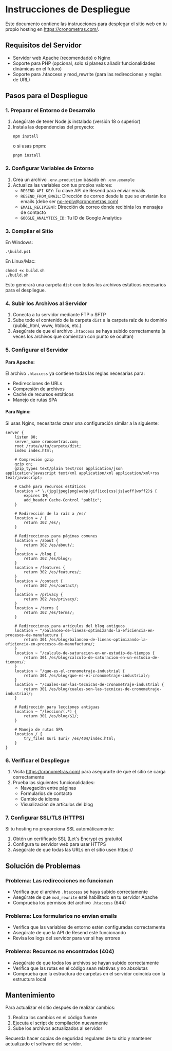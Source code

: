 # Instrucciones de Despliegue

Este documento contiene las instrucciones para desplegar el sitio web en tu propio hosting en https://cronometras.com/.

## Requisitos del Servidor

- Servidor web Apache (recomendado) o Nginx
- Soporte para PHP (opcional, solo si planeas añadir funcionalidades dinámicas en el futuro)
- Soporte para .htaccess y mod_rewrite (para las redirecciones y reglas de URL)

## Pasos para el Despliegue

### 1. Preparar el Entorno de Desarrollo

1. Asegúrate de tener Node.js instalado (versión 18 o superior)
2. Instala las dependencias del proyecto:
   ```
   npm install
   ```
   o si usas pnpm:
   ```
   pnpm install
   ```

### 2. Configurar Variables de Entorno

1. Crea un archivo `.env.production` basado en `.env.example`
2. Actualiza las variables con tus propios valores:
   - `RESEND_API_KEY`: Tu clave API de Resend para enviar emails
   - `RESEND_FROM_EMAIL`: Dirección de correo desde la que se enviarán los emails (debe ser no-reply@cronometras.com)
   - `EMAIL_RECIPIENT`: Dirección de correo donde recibirás los mensajes de contacto
   - `GOOGLE_ANALYTICS_ID`: Tu ID de Google Analytics

### 3. Compilar el Sitio

En Windows:
```
.\build.ps1
```

En Linux/Mac:
```
chmod +x build.sh
./build.sh
```

Esto generará una carpeta `dist` con todos los archivos estáticos necesarios para el despliegue.

### 4. Subir los Archivos al Servidor

1. Conecta a tu servidor mediante FTP o SFTP
2. Sube todo el contenido de la carpeta `dist` a la carpeta raíz de tu dominio (public_html, www, htdocs, etc.)
3. Asegúrate de que el archivo `.htaccess` se haya subido correctamente (a veces los archivos que comienzan con punto se ocultan)

### 5. Configurar el Servidor

#### Para Apache:

El archivo `.htaccess` ya contiene todas las reglas necesarias para:
- Redirecciones de URLs
- Compresión de archivos
- Caché de recursos estáticos
- Manejo de rutas SPA

#### Para Nginx:

Si usas Nginx, necesitarás crear una configuración similar a la siguiente:

```nginx
server {
    listen 80;
    server_name cronometras.com;
    root /ruta/a/tu/carpeta/dist;
    index index.html;

    # Compresión gzip
    gzip on;
    gzip_types text/plain text/css application/json application/javascript text/xml application/xml application/xml+rss text/javascript;

    # Caché para recursos estáticos
    location ~* \.(jpg|jpeg|png|webp|gif|ico|css|js|woff|woff2)$ {
        expires 1M;
        add_header Cache-Control "public";
    }

    # Redirección de la raíz a /es/
    location = / {
        return 302 /es/;
    }

    # Redirecciones para páginas comunes
    location = /about {
        return 302 /es/about/;
    }
    location = /blog {
        return 302 /es/blog/;
    }
    location = /features {
        return 302 /es/features/;
    }
    location = /contact {
        return 302 /es/contact/;
    }
    location = /privacy {
        return 302 /es/privacy/;
    }
    location = /terms {
        return 302 /es/terms/;
    }

    # Redirecciones para artículos del blog antiguos
    location ~ ^/balanceo-de-lineas-optimizando-la-eficiencia-en-procesos-de-manufactura {
        return 301 /es/blog/balanceo-de-lineas-optimizando-la-eficiencia-en-procesos-de-manufactura/;
    }
    location ~ ^/calculo-de-saturacion-en-un-estudio-de-tiempos {
        return 301 /es/blog/calculo-de-saturacion-en-un-estudio-de-tiempos/;
    }
    location ~ ^/que-es-el-cronometraje-industrial {
        return 301 /es/blog/que-es-el-cronometraje-industrial/;
    }
    location ~ ^/cuales-son-las-tecnicas-de-cronometraje-industrial {
        return 301 /es/blog/cuales-son-las-tecnicas-de-cronometraje-industrial/;
    }

    # Redirección para lecciones antiguas
    location ~ ^/leccion/(.*) {
        return 301 /es/blog/$1/;
    }

    # Manejo de rutas SPA
    location / {
        try_files $uri $uri/ /es/404/index.html;
    }
}
```

### 6. Verificar el Despliegue

1. Visita https://cronometras.com/ para asegurarte de que el sitio se carga correctamente
2. Prueba las siguientes funcionalidades:
   - Navegación entre páginas
   - Formularios de contacto
   - Cambio de idioma
   - Visualización de artículos del blog

### 7. Configurar SSL/TLS (HTTPS)

Si tu hosting no proporciona SSL automáticamente:

1. Obtén un certificado SSL (Let's Encrypt es gratuito)
2. Configura tu servidor web para usar HTTPS
3. Asegúrate de que todas las URLs en el sitio usen https://

## Solución de Problemas

### Problema: Las redirecciones no funcionan

- Verifica que el archivo `.htaccess` se haya subido correctamente
- Asegúrate de que `mod_rewrite` esté habilitado en tu servidor Apache
- Comprueba los permisos del archivo `.htaccess` (644)

### Problema: Los formularios no envían emails

- Verifica que las variables de entorno estén configuradas correctamente
- Asegúrate de que la API de Resend esté funcionando
- Revisa los logs del servidor para ver si hay errores

### Problema: Recursos no encontrados (404)

- Asegúrate de que todos los archivos se hayan subido correctamente
- Verifica que las rutas en el código sean relativas y no absolutas
- Comprueba que la estructura de carpetas en el servidor coincida con la estructura local

## Mantenimiento

Para actualizar el sitio después de realizar cambios:

1. Realiza los cambios en el código fuente
2. Ejecuta el script de compilación nuevamente
3. Sube los archivos actualizados al servidor

Recuerda hacer copias de seguridad regulares de tu sitio y mantener actualizado el software del servidor.
